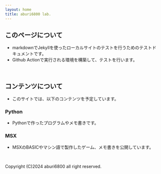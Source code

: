 ```yaml
---
layout: home
title: aburi6800 lab.
---
```


## このページについて

- markdownでJekyllを使ったローカルサイトのテストを行うためのテストドキュメントです。
- Github Actionで実行される環境を構築して、テストを行います。

<br>

## コンテンツについて

- このサイトでは、以下のコンテンツを予定しています。

### Python

- Pythonで作ったプログラムやメモ書きです。

### MSX

- MSXのBASICやマシン語で製作したゲーム、メモ書きを公開しています。

<br>

Copyright (C)2024 aburi6800 all right reserved.
